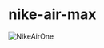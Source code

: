 # nike-air-max
![NikeAirOne](https://github.com/DeriqDev/nike-air-max/assets/127261530/7d0beab6-0b79-4b3c-9f1b-48ba00798f6e)
